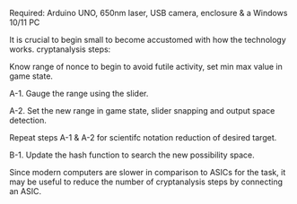 Required: Arduino UNO, 650nm laser, USB camera, enclosure & a Windows 10/11 PC

It is crucial to begin small to become accustomed with how the technology works. 
cryptanalysis steps:

Know range of nonce to begin to avoid futile activity, set min max value in game state.


A-1. Gauge the range using the slider.

A-2. Set the new range in game state, slider snapping and output space detection.

Repeat steps A-1 & A-2 for scientifc notation reduction of desired target.

B-1. Update the hash function to search the new possibility space.

Since modern computers are slower in comparison to ASICs for the task, it may be useful to reduce the number of cryptanalysis steps by connecting an ASIC.

